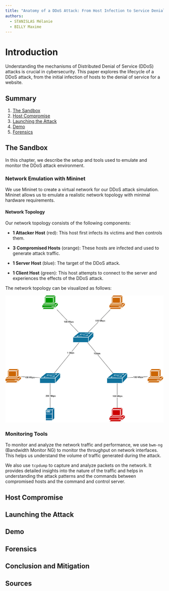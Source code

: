 ```yaml
---
title: "Anatomy of a DDoS Attack: From Host Infection to Service Denial"
authors:
  - STANISLAS Mélanie
  - BILLY Maxime
---
```


# Introduction

Understanding the mechanisms of Distributed Denial of Service (DDoS) attacks is crucial in cybersecurity. This paper explores the lifecycle of a DDoS attack, from the initial infection of hosts to the denial of service for a website. 

## Summary

1. [The Sandbox](#The-Sandbox)
2. [Host Compromise](#Host-Compromise)
3. [Launching the Attack](#Launching-the-Attack)
4. [Demo](#Demo)
5. [Forensics](#Forensics)

## The Sandbox

In this chapter, we describe the setup and tools used to emulate and monitor the DDoS attack environment.

### Network Emulation with Mininet

We use Mininet to create a virtual network for our DDoS attack simulation. Mininet allows us to emulate a realistic network topology with minimal hardware requirements.

#### Network Topology


Our network topology consists of the following components:

- **1 Attacker Host** (red): This host first infects its victims and then controls them.

- **3 Compromised Hosts** (orange): These hosts are infected and used to generate attack traffic.

- **1 Server Host** (blue): The target of the DDoS attack.

- **1 Client Host** (green): This host attempts to connect to the server and experiences the effects of the DDoS attack.

The network topology can be visualized as follows:

![](https://raw.githubusercontent.com/ozeliurs/SDN-Security/main/papers/.assets/sandbox-network-diagram.jpg)

### Monitoring Tools

To monitor and analyze the network traffic and performance, we use `bwm-ng` (Bandwidth Monitor NG) to monitor the throughput on network interfaces. This helps us understand the volume of traffic generated during the attack.

We also use `tcpdump` to capture and analyze packets on the network. It provides detailed insights into the nature of the traffic and helps in understanding the attack patterns and the commands between compromised hosts and the command and control server.

## Host Compromise

## Launching the Attack

## Demo

## Forensics

## Conclusion and Mitigation

## Sources